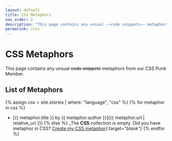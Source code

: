 ```yaml
---
layout: default
title: CSS Metaphors
nav_order: 2
description: "This page contains any unsual ~~code snippets~~ metaphors from our CSS Punk Member."
permalink: /css
---
```


# CSS Metaphors

This page contains any unsual ~~code snippets~~ metaphors from our CSS Punk Member.

## List of Metaphors
{% assign css = site.stories | where: "language", "css" %}
{% for metaphor in css %}
- [{{ metaphor.title }} by {{ metaphor.author }}]({{ metaphor.url | relative_url }})
{% else %}
  _The **CSS** collection is empty. Did you have metaphor in CSS? [Create my CSS metaphor](https://github.com/StreetCommunityProgrammer/metaphore/issues/new?assignees=&labels=metaphore&template=metaphore_request.yml&title=Add+%5BMETAPHORE+NAME%5D){:target="_blank"}_
{% endfor %}